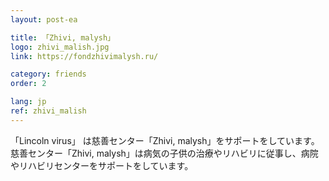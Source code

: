 ```yaml
---
layout: post-ea

title: 「Zhivi, malysh」
logo: zhivi_malish.jpg
link: https://fondzhivimalysh.ru/

category: friends
order: 2

lang: jp
ref: zhivi_malish
---
```


「Lincoln virus」 は慈善センター「Zhivi, malysh」をサポートをしています。慈善センター「Zhivi, malysh」は病気の子供の治療やリハビリに従事し、病院やリハビリセンターをサポートをしています。
